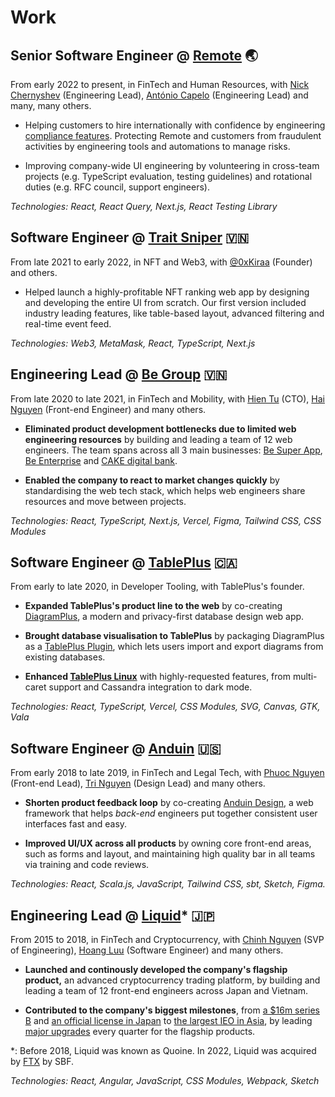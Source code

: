 # Work

## Senior Software Engineer @ [Remote](https://remote.com) 🌏

From early 2022 to present, in FinTech and Human Resources, with
[Nick Chernyshev](https://www.linkedin.com/in/nick-chernyshev/)
(Engineering Lead),
[António Capelo](https://capelo.me/) (Engineering Lead)
and many, many others.

- Helping customers to hire internationally with confidence by engineering
[compliance features](https://remote.com/platform/use-case/legal-leaders).
Protecting Remote and customers from fraudulent activities
by engineering tools and automations to manage risks.

- Improving company-wide UI engineering by volunteering in
cross-team projects (e.g. TypeScript evaluation, testing guidelines)
and rotational duties (e.g. RFC council, support engineers).

_Technologies: React, React Query, Next.js, React Testing Library_

## Software Engineer @ [Trait Sniper](https://traitsniper.com) 🇻🇳

From late 2021 to early 2022, in NFT and Web3, with 
[@0xKiraa](https://twitter.com/0xKiraa) (Founder) and others.

- Helped launch a highly-profitable NFT ranking web app
by designing and developing the entire UI from scratch.
Our first version included industry leading features, like table-based layout,
advanced filtering and real-time event feed.

_Technologies: Web3, MetaMask, React, TypeScript, Next.js_

## Engineering Lead @ [Be Group](https://be.com.vn/en/) 🇻🇳

From late 2020 to late 2021, in FinTech and Mobility, with
[Hien Tu](https://www.linkedin.com/in/thehien/) (CTO),
[Hai Nguyen](https://github.com/ng-hai) (Front-end Engineer)
and many others.

- **Eliminated product development bottlenecks due to limited web engineering
resources** by building and leading a team of 12 web engineers.
The team spans across all 3 main businesses: 
[Be Super App](https://be.com.vn/en/consumer/),
[Be Enterprise](https://be.com.vn/en/corporates/)
and [CAKE digital bank](https://cake.vn/en/home/).

- **Enabled the company to react to market changes quickly**
by standardising the web tech stack, which helps web engineers share resources
and move between projects.

_Technologies: React, TypeScript, Next.js, Vercel, Figma, Tailwind CSS, CSS Modules_

## Software Engineer @ [TablePlus](https://tableplus.com) 🇨🇦

From early to late 2020, in Developer Tooling, with TablePlus's founder.

- **Expanded TablePlus's product line to the web** by co-creating
[DiagramPlus](https://diagramplus.com),
a modern and privacy-first database design web app.

- **Brought database visualisation to TablePlus** by packaging DiagramPlus as a
[TablePlus Plugin](https://github.com/TablePlus/diagram-plugin), which lets
users import and export diagrams from existing databases.

- **Enhanced [TablePlus Linux](https://tableplus.com/linux)** with
highly-requested features, from multi-caret support and Cassandra integration to dark mode.

_Technologies: React, TypeScript, Vercel, CSS Modules, SVG, Canvas, GTK, Vala_

## Software Engineer @ [Anduin](https://www.anduintransact.com/) 🇺🇸

From early 2018 to late 2019, in FinTech and Legal Tech, with
[Phuoc Nguyen](https://twitter.com/nghuuphuoc) (Front-end Lead),
[Tri Nguyen](https://www.trilmn.com/) (Design Lead) and many others.

- **Shorten product feedback loop** by co-creating
[Anduin Design](https://anduin.design), a web framework that helps
_back-end_ engineers put together consistent user interfaces fast and easy.

- **Improved UI/UX across all products** by owning core front-end areas,
such as forms and layout, and maintaining high quality bar in all teams via
training and code reviews.

_Technologies: React, Scala.js, JavaScript, Tailwind CSS, sbt, Sketch, Figma._

## Engineering Lead @ [Liquid](https://liquid.com)* 🇯🇵

From 2015 to 2018, in FinTech and Cryptocurrency, with
[Chinh Nguyen](https://www.linkedin.com/in/chinhnq/) (SVP of Engineering),
[Hoang Luu](https://github.com/unrealhoang) (Software Engineer)
and many others.

- **Launched and continously developed the company's flagship product,**
an advanced cryptocurrency trading platform, by building and leading a team
of 12 front-end engineers across Japan and Vietnam.

- **Contributed to the company's biggest milestones**,
from
[a $16m series B](https://venturebeat.com/2016/06/24/quoine-raises-16-million-for-bitcoin-exchange-of-exchanges/)
and
[an official license in Japan](https://www.coindesk.com/japans-finance-regulator-issues-licenses-for-11-bitcoin-exchanges)
to
[the largest IEO in Asia](http://web.archive.org/web/20171115141658/https://jp.techcrunch.com/2017/10/24/quoine-qash-ico/),
by leading
[major upgrades](https://thien-do.github.io/quoine-2017/)
every quarter for the flagship products.

*: Before 2018, Liquid was known as Quoine.
In 2022, Liquid was acquired by [FTX](https://ftx.com) by SBF.

_Technologies: React, Angular, JavaScript, CSS Modules, Webpack, Sketch_


